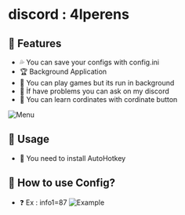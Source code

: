 # discord : 4lperens

## 💚 Features
 - 💦 You can save your configs with config.ini 
 - 🏆 Background Application 
 - 🎲 You can play games but its run in background 
 - 📩 İf have problems you can ask on my discord
 - 📩 You can learn cordinates with cordinate button

![Menu](https://cdn.discordapp.com/attachments/919649724204744735/1132416065993986160/image.png)

## 🎈 Usage
 - 🧾 You need to install AutoHotkey

## 🧶 How to use Config?
 - ❓ Ex : info1=87
![Example](https://cdn.discordapp.com/attachments/919649724204744735/1132415084640092262/image.png)


